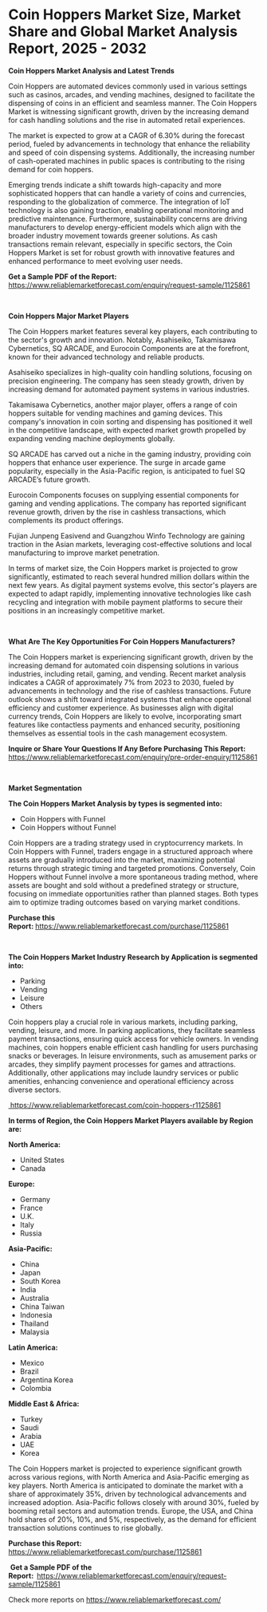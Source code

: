 <p><h1>Coin Hoppers Market Size, Market Share and Global Market Analysis Report, 2025 - 2032</h1></p><p><strong>Coin Hoppers Market Analysis and Latest Trends</strong></p>
<p><p>Coin Hoppers are automated devices commonly used in various settings such as casinos, arcades, and vending machines, designed to facilitate the dispensing of coins in an efficient and seamless manner. The Coin Hoppers Market is witnessing significant growth, driven by the increasing demand for cash handling solutions and the rise in automated retail experiences. </p><p>The market is expected to grow at a CAGR of 6.30% during the forecast period, fueled by advancements in technology that enhance the reliability and speed of coin dispensing systems. Additionally, the increasing number of cash-operated machines in public spaces is contributing to the rising demand for coin hoppers. </p><p>Emerging trends indicate a shift towards high-capacity and more sophisticated hoppers that can handle a variety of coins and currencies, responding to the globalization of commerce. The integration of IoT technology is also gaining traction, enabling operational monitoring and predictive maintenance. Furthermore, sustainability concerns are driving manufacturers to develop energy-efficient models which align with the broader industry movement towards greener solutions. As cash transactions remain relevant, especially in specific sectors, the Coin Hoppers Market is set for robust growth with innovative features and enhanced performance to meet evolving user needs.</p></p>
<p><strong>Get a Sample PDF of the Report:&nbsp;</strong> <a href="https://www.reliablemarketforecast.com/enquiry/request-sample/1125861?utm_campaign=3511&utm_medium=2&utm_source=Github&utm_content=ia&utm_term=08042025&utm_id=coin-hoppers">https://www.reliablemarketforecast.com/enquiry/request-sample/1125861</a></p>
<p>&nbsp;</p>
<p><strong>Coin Hoppers Major Market Players</strong></p>
<p><p>The Coin Hoppers market features several key players, each contributing to the sector's growth and innovation. Notably, Asahiseiko, Takamisawa Cybernetics, SQ ARCADE, and Eurocoin Components are at the forefront, known for their advanced technology and reliable products.</p><p>Asahiseiko specializes in high-quality coin handling solutions, focusing on precision engineering. The company has seen steady growth, driven by increasing demand for automated payment systems in various industries.</p><p>Takamisawa Cybernetics, another major player, offers a range of coin hoppers suitable for vending machines and gaming devices. This company's innovation in coin sorting and dispensing has positioned it well in the competitive landscape, with expected market growth propelled by expanding vending machine deployments globally.</p><p>SQ ARCADE has carved out a niche in the gaming industry, providing coin hoppers that enhance user experience. The surge in arcade game popularity, especially in the Asia-Pacific region, is anticipated to fuel SQ ARCADE’s future growth.</p><p>Eurocoin Components focuses on supplying essential components for gaming and vending applications. The company has reported significant revenue growth, driven by the rise in cashless transactions, which complements its product offerings.</p><p>Fujian Junpeng Easivend and Guangzhou Winfo Technology are gaining traction in the Asian markets, leveraging cost-effective solutions and local manufacturing to improve market penetration.</p><p>In terms of market size, the Coin Hoppers market is projected to grow significantly, estimated to reach several hundred million dollars within the next few years. As digital payment systems evolve, this sector's players are expected to adapt rapidly, implementing innovative technologies like cash recycling and integration with mobile payment platforms to secure their positions in an increasingly competitive market.</p></p>
<p>&nbsp;</p>
<p><strong>What Are The Key Opportunities For Coin Hoppers Manufacturers?</strong></p>
<p><p>The Coin Hoppers market is experiencing significant growth, driven by the increasing demand for automated coin dispensing solutions in various industries, including retail, gaming, and vending. Recent market analysis indicates a CAGR of approximately 7% from 2023 to 2030, fueled by advancements in technology and the rise of cashless transactions. Future outlook shows a shift toward integrated systems that enhance operational efficiency and customer experience. As businesses align with digital currency trends, Coin Hoppers are likely to evolve, incorporating smart features like contactless payments and enhanced security, positioning themselves as essential tools in the cash management ecosystem.</p></p>
<p><strong>Inquire or Share Your Questions If Any Before Purchasing This Report:</strong> <a href="https://www.reliablemarketforecast.com/enquiry/pre-order-enquiry/1125861?utm_campaign=3511&utm_medium=2&utm_source=Github&utm_content=ia&utm_term=08042025&utm_id=coin-hoppers">https://www.reliablemarketforecast.com/enquiry/pre-order-enquiry/1125861</a></p>
<p>&nbsp;</p>
<p><strong>Market Segmentation</strong></p>
<p><strong>The Coin Hoppers Market Analysis by types is segmented into:</strong></p>
<p><ul><li>Coin Hoppers with Funnel</li><li>Coin Hoppers without Funnel</li></ul></p>
<p><p>Coin Hoppers are a trading strategy used in cryptocurrency markets. In Coin Hoppers with Funnel, traders engage in a structured approach where assets are gradually introduced into the market, maximizing potential returns through strategic timing and targeted promotions. Conversely, Coin Hoppers without Funnel involve a more spontaneous trading method, where assets are bought and sold without a predefined strategy or structure, focusing on immediate opportunities rather than planned stages. Both types aim to optimize trading outcomes based on varying market conditions.</p></p>
<p><strong>Purchase this Report:&nbsp;</strong><a href="https://www.reliablemarketforecast.com/purchase/1125861?utm_campaign=3511&utm_medium=2&utm_source=Github&utm_content=ia&utm_term=08042025&utm_id=coin-hoppers">https://www.reliablemarketforecast.com/purchase/1125861</a></p>
<p>&nbsp;</p>
<p><strong>The Coin Hoppers Market Industry Research by Application is segmented into:</strong></p>
<p><ul><li>Parking</li><li>Vending</li><li>Leisure</li><li>Others</li></ul></p>
<p><p>Coin hoppers play a crucial role in various markets, including parking, vending, leisure, and more. In parking applications, they facilitate seamless payment transactions, ensuring quick access for vehicle owners. In vending machines, coin hoppers enable efficient cash handling for users purchasing snacks or beverages. In leisure environments, such as amusement parks or arcades, they simplify payment processes for games and attractions. Additionally, other applications may include laundry services or public amenities, enhancing convenience and operational efficiency across diverse sectors.</p></p>
<p><a href="https://www.reliablemarketforecast.com/coin-hoppers-r1125861?utm_campaign=3511&utm_medium=2&utm_source=Github&utm_content=ia&utm_term=08042025&utm_id=coin-hoppers">&nbsp;https://www.reliablemarketforecast.com/coin-hoppers-r1125861</a></p>
<p><strong>In terms of Region, the Coin Hoppers Market Players available by Region are:</strong></p>
<p>
    <p> <strong> North America: </strong>
        <ul>
            <li>United States</li>
            <li>Canada</li>
        </ul>
        </p> 
    <p> <strong> Europe: </strong>
        <ul>
            <li>Germany</li>
            <li>France</li>
            <li>U.K.</li>
            <li>Italy</li>
            <li>Russia</li>
        </ul>
        </p> 
    <p> <strong> Asia-Pacific: </strong>
        <ul>
            <li>China</li>
            <li>Japan</li>
            <li>South Korea</li>
            <li>India</li>
            <li>Australia</li>
            <li>China Taiwan</li>
            <li>Indonesia</li>
            <li>Thailand</li>
            <li>Malaysia</li>
        </ul>
        </p> 
    <p> <strong> Latin America: </strong>
        <ul>
            <li>Mexico</li>
            <li>Brazil</li>
            <li>Argentina Korea</li>
            <li>Colombia</li>
        </ul>
        </p> 
    <p> <strong> Middle East & Africa: </strong>
        <ul>
            <li>Turkey</li>
            <li>Saudi</li>
            <li>Arabia</li>
            <li>UAE</li>
            <li>Korea</li>
        </ul>
    </p>
    </p>
<p><p>The Coin Hoppers market is projected to experience significant growth across various regions, with North America and Asia-Pacific emerging as key players. North America is anticipated to dominate the market with a share of approximately 35%, driven by technological advancements and increased adoption. Asia-Pacific follows closely with around 30%, fueled by booming retail sectors and automation trends. Europe, the USA, and China hold shares of 20%, 10%, and 5%, respectively, as the demand for efficient transaction solutions continues to rise globally.</p></p>
<p><strong>Purchase this Report: </strong><a href="https://www.reliablemarketforecast.com/purchase/1125861?utm_campaign=3511&utm_medium=2&utm_source=Github&utm_content=ia&utm_term=08042025&utm_id=coin-hoppers">https://www.reliablemarketforecast.com/purchase/1125861</a></p>
<p>&nbsp;<strong>Get a Sample PDF of the Report:&nbsp;&nbsp;</strong><a href="https://www.reliablemarketforecast.com/enquiry/request-sample/1125861?utm_campaign=3511&utm_medium=2&utm_source=Github&utm_content=ia&utm_term=08042025&utm_id=coin-hoppers">https://www.reliablemarketforecast.com/enquiry/request-sample/1125861</a></p>
<p><strong></strong></p>
<p>Check more reports on <a href="https://www.reliablemarketforecast.com/?utm_campaign=3511&utm_medium=2&utm_source=Github&utm_content=ia&utm_term=08042025&utm_id=coin-hoppers">https://www.reliablemarketforecast.com/</a></p>